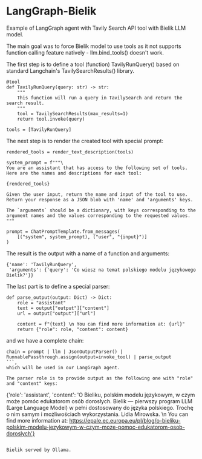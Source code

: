 # LangGraph-Bielik
Example of LangGraph agent with Tavily Search API tool with Bielik LLM model.

The main goal was to force Bielik model to use tools as it not supports function calling feature natively - llm.bind_tools() doesn't work.

The first step is to define a tool (function) TavilyRunQuery() based on standard Langchain's TavilySearchResults() library.
```
@tool
def TavilyRunQuery(query: str) -> str:
    """
    This function will run a query in TavilySearch and return the search result.
    """
    tool = TavilySearchResults(max_results=1)
    return tool.invoke(query)

tools = [TavilyRunQuery]
```

The next step is to render the created tool with special prompt:
```
rendered_tools = render_text_description(tools)

system_prompt = f"""\
You are an assistant that has access to the following set of tools. 
Here are the names and descriptions for each tool:

{rendered_tools}

Given the user input, return the name and input of the tool to use. 
Return your response as a JSON blob with 'name' and 'arguments' keys.

The `arguments` should be a dictionary, with keys corresponding to the argument names and the values corresponding to the requested values.
"""

prompt = ChatPromptTemplate.from_messages(
    [("system", system_prompt), ("user", "{input}")]
)
```

The result is the output with a name of a function and arguments:
```
{'name': 'TavilyRunQuery',
 'arguments': {'query': 'Co wiesz na temat polskiego modelu językowego Bielik?'}}
```

The last part is to define a special parser:
```
def parse_output(output: Dict) -> Dict:
    role = "assistant"
    text = output["output"]["content"]
    url = output["output"]["url"]
    
    content = f"{text} \n You can find more information at: {url}"
    return {"role": role, "content": content}
```

and we have a complete chain:
```
chain = prompt | llm | JsonOutputParser() | RunnablePassthrough.assign(output=invoke_tool) | parse_output
```,
which will be used in our LangGraph agent.

The parser role is to provide output as the following one with "role" and "content" keys:
```
{'role': 'assistant',
 'content': 'O Bieliku, polskim modelu językowym, w czym może pomóc edukatorom osób dorosłych. Bielik — pierwszy program LLM (Large Language Model) w pełni dostosowany do języka polskiego. Trochę o nim samym i możliwościach wykorzystania. Lidia Mirowska. \n You can find more information at: https://epale.ec.europa.eu/pl/blog/o-bieliku-polskim-modelu-jezykowym-w-czym-moze-pomoc-edukatorom-osob-doroslych'}
```

Bielik served by Ollama.
